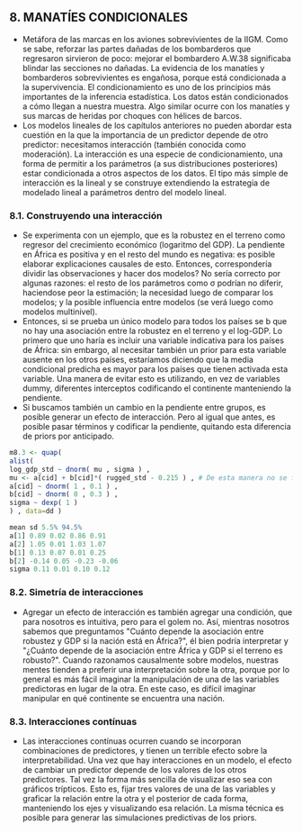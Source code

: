 ## 8. MANATÍES CONDICIONALES

* Metáfora de las marcas en los aviones sobrevivientes de la IIGM. Como se sabe, reforzar las partes dañadas de los bombarderos que regresaron sirvieron de poco: mejorar el bombardero A.W.38 significaba blindar las secciones no dañadas. La evidencia de los manatíes y bombarderos sobrevivientes es engañosa, porque está condicionada a la supervivencia. El condicionamiento es uno de los principios más importantes de la inferencia estadística. Los datos están condicionados a cómo llegan a nuestra muestra. Algo similar ocurre con los manatíes y sus marcas de heridas por choques con hélices de barcos.
* Los modelos lineales de los capítulos anteriores no pueden abordar esta cuestión en la que la importancia de un predictor depende de otro predictor: necesitamos interacción (también conocida como moderación). La interacción es
una especie de condicionamiento, una forma de permitir a los parámetros (a sus distribuciones posteriores) estar condicionada a otros aspectos de los datos. El tipo más simple de interacción es la lineal y se construye extendiendo la estrategia de modelado lineal a parámetros dentro del modelo lineal.

### 8.1. Construyendo una interacción

* Se experimenta con un ejemplo, que es la robustez en el terreno como regresor del crecimiento económico (logaritmo del GDP). La pendiente en África es positiva y en el resto del mundo es negativa: es posible elaborar explicaciones causales de esto. Entonces, correspondería dividir las observaciones y hacer dos modelos? No sería correcto por algunas razones: el resto de los parámetros como σ podrían no diferir, haciendose peor la estimación; la necesidad luego de comparar los modelos; y la posible influencia entre modelos (se verá luego como modelos multinivel). 
* Entonces, si se prueba un único modelo para todos los países se b que no hay una asociación entre la robustez en el terreno y el log-GDP. Lo primero que uno haría es incluir una variable indicativa para los países de África: sin embargo, al necesitar también un prior para esta variable ausente en los otros países, estaríamos diciendo que la media condicional predicha es mayor para los países que tienen activada esta variable. Una manera de evitar esto es utilizando, en vez de variables dummy, diferentes interceptos codificando el continente manteniendo la pendiente.
* Si buscamos también un cambio en la pendiente entre grupos, es posible generar un efecto de interacción. Pero al igual que antes, es posible pasar términos y codificar la pendiente, quitando esta diferencia de priors por anticipado.
``` r
m8.3 <- quap(
alist(
log_gdp_std ~ dnorm( mu , sigma ) ,
mu <- a[cid] + b[cid]*( rugged_std - 0.215 ) , # De esta manera no se fuerza a variables a ser el '0' ni el '1'.
a[cid] ~ dnorm( 1 , 0.1 ) ,
b[cid] ~ dnorm( 0 , 0.3 ) ,
sigma ~ dexp( 1 )
) , data=dd )

mean sd 5.5% 94.5%
a[1] 0.89 0.02 0.86 0.91
a[2] 1.05 0.01 1.03 1.07
b[1] 0.13 0.07 0.01 0.25
b[2] -0.14 0.05 -0.23 -0.06
sigma 0.11 0.01 0.10 0.12
```

### 8.2. Simetría de interacciones

* Agregar un efecto de interacción es también agregar una condición, que para nosotros es intuitiva, pero para el golem no. Así, mientras nosotros sabemos que preguntamos "Cuánto depende la asociación entre robustez y GDP si la nación está en África?", él bien podría interpretar y "¿Cuánto depende de la asociación entre África y GDP si el terreno es robusto?". Cuando razonamos causalmente sobre modelos, nuestras mentes tienden a preferir una interpretación sobre la otra, porque por lo general es más fácil imaginar la manipulación de una de las variables predictoras en lugar de la otra. En este caso, es difícil imaginar manipular en qué continente se encuentra una nación.

### 8.3. Interacciones contínuas

* Las interacciones contínuas ocurren cuando se incorporan combinaciones de predictores, y tienen un terrible efecto sobre la interpretabilidad. Una vez que hay interacciones en un modelo, el efecto de cambiar un predictor depende de los valores de los otros predictores. Tal vez la forma más sencilla de visualizar eso sea con gráficos trípticos. Esto es, fijar tres valores de una de las variables y graficar la relación entre la otra y el posterior de cada forma, manteniendo los ejes y visualizando esa relación. La misma técnica es posible para generar las simulaciones predictivas de los priors.
